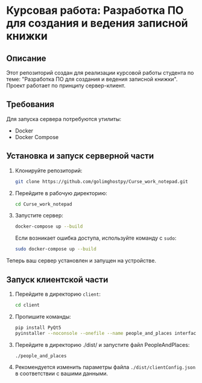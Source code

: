 # Курсовая работа: Разработка ПО для создания и ведения записной книжки

## Описание

Этот репозиторий создан для реализации курсовой работы студента по теме: "Разработка ПО для создания и ведения записной книжки". Проект работает по принципу сервер-клиент.

## Требования

Для запуска сервера потребуются утилиты:
- Docker
- Docker Compose

## Установка и запуск серверной части

1. Клонируйте репозиторий:

    ```sh
    git clone https://github.com/golimghostpy/Curse_work_notepad.git
    ```

2. Перейдите в рабочую директорию:

    ```sh
    cd Curse_work_notepad
    ```

3. Запустите сервер:

    ```sh
    docker-compose up --build
    ```

    Если возникает ошибка доступа, используйте команду с `sudo`:

    ```sh
    sudo docker-compose up --build
    ```

Теперь ваш сервер установлен и запущен на устройстве.

## Запуск клиентской части

1. Перейдите в директорию `client`:

    ```sh
    cd client
    ```

2. Пропишите команды:

   ```sh
   pip install PyQt5
   pyinstaller --noconsole --onefile --name people_and_places interface.py
   ```
   
3. Перейдите в директорию ./dist/ и запустите файл PeopleAndPlaces:

   ```sh
   ./people_and_places
   ```

4. Рекомендуется изменить параметры файла `./dist/clientConfig.json` в соответствии с вашими данными.
